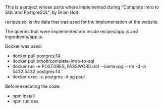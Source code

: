 This is a project whose parts where implemented during "Complete Intro to SQL and PostgreSQL", by Brian Holt. 

recipes.sql is the data that was used for the implementation of the website.

The queries that were implemented are inside recipes/app.js and ingredients/app.js.

Docker was used:  
* docker pull postgres:14
* docker pull btholt/complete-intro-to-sql
* docker run -e POSTGRES_PASSWORD=lol --name=pg --rm -d -p 5432:5432 postgres:14
* docker exec -u postgres -it pg psql
                        
Before executing the code: 
* npm install
*  npm run dev.  
